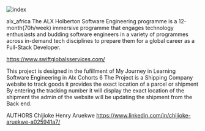 ![index](https://github.com/Chiscohenry/Webstack-Portfolio-Project/assets/101344786/b2c267b1-0b1e-48d5-9f0a-5b07ebef079d)


alx_africa
The ALX Holberton Software Engineering programme is a 12-month(70h/week) immersive programme that engages technology enthusiasts and budding software engineers in a variety of programmes across in-demand tech disciplines to prepare them for a global career as a Full-Stack Developer.


https://www.swiftglobalsservices.com/

This project is designed in the fufillment of My Journey in Learning Software Engineering in Alx Cohorts 6
The Project is a Shipping Company website to track goods
it provides the exact location of a parcel or shipment 
By entering the tracking number it will display the exact location of the shipment
the admin of the website will be updating the shipment from the Back end.


AUTHORS
Chijioke Henry Aruekwe https://www.linkedin.com/in/chijioke-aruekwe-a025941a7/ 
